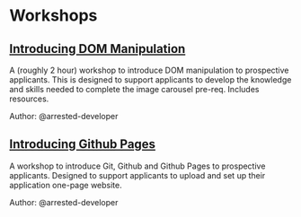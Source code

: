 # Workshops

## [Introducing DOM Manipulation](./dom-manipulation)

A (roughly 2 hour) workshop to introduce DOM manipulation to prospective applicants. This is designed to support applicants to develop the knowledge and skills needed to complete the image carousel pre-req. Includes resources.

Author: @arrested-developer

## [Introducing Github Pages](./github-pages)

A workshop to introduce Git, Github and Github Pages to prospective applicants. Designed to support applicants to upload and set up their application one-page website.

Author: @arrested-developer
